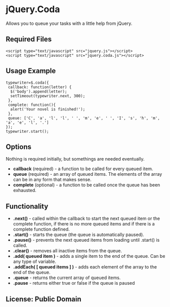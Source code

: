 jQuery.Coda
===========

Allows you to queue your tasks with a little help from jQuery.

## Required Files

    <script type="text/javascript" src="jquery.js"></script>
    <script type="text/javascript" src="jquery.coda.js"></script>

## Usage Example

    typewriter=$.coda({
     callback: function(letter) {
      $('body').append(letter);
      setTimeout(typewriter.next, 300);
     },
     complete: function(){
      alert('Your novel is finished!');
     },
     queue: ['C', 'a', 'l', 'l', ' ', 'm', 'e', ' ', 'I', 's', 'h', 'm', 'a', 'e', 'l', '.']
    });
    typewriter.start();

## Options
Nothing is required initially, but somethings are needed eventually.
* **callback** (required) - a function to be called for every queued item.
* **queue** (required) - an array of queued items. The elements of the array can be in any form that makes sense.
* **complete** (optional) - a function to be called once the queue has been exhausted.

## Functionality
* **.next()** - called within the callback to start the next queued item or the complete function, if there is no more queued items and if there is a complete function defined.
* **.start()** - starts the queue (the queue is automatically paused).
* **.pause()** - prevents the next queued items from loading until .start() is called.
* **.clear()** - removes all inactive items from the queue.
* **.add( queued item )** - adds a single item to the end of the queue. Can be any type of variable.
* **.addEach( [ queued items ] )** - adds each element of the array to the end of the queue.
* **.queue** - returns the current array of queued items.
* **.pause** - returns either true or false if the queue is paused

## License: Public Domain
